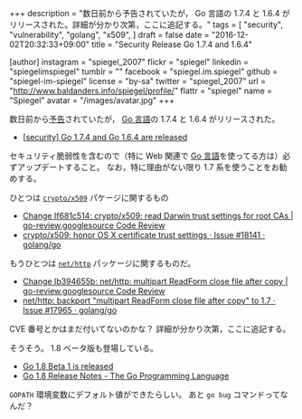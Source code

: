 +++
description = "数日前から予告されていたが， Go 言語の 1.7.4 と 1.6.4 がリリースされた。詳細が分かり次第，ここに追記する。"
tags = [
  "security",
  "vulnerability",
  "golang",
  "x509",
]
draft = false
date = "2016-12-02T20:32:33+09:00"
title = "Security Release Go 1.7.4 and 1.6.4"

[author]
  instagram = "spiegel_2007"
  flickr = "spiegel"
  linkedin = "spiegelimspiegel"
  tumblr = ""
  facebook = "spiegel.im.spiegel"
  github = "spiegel-im-spiegel"
  license = "by-sa"
  twitter = "spiegel_2007"
  url = "http://www.baldanders.info/spiegel/profile/"
  flattr = "spiegel"
  name = "Spiegel"
  avatar = "/images/avatar.jpg"
+++

数日前から[予告](https://groups.google.com/forum/#!topic/golang-announce/YOqTqcJtiJI)されていたが， [Go 言語]の 1.7.4 と 1.6.4 がリリースされた。

- [[security] Go 1.7.4 and Go 1.6.4 are released](https://groups.google.com/forum/#!topic/golang-announce/2lP5z9i9ySY)

セキュリティ脆弱性を含むので（特に Web 関連で [Go 言語]を使ってる方は）必ずアップデートすること。
なお，特に理由がない限り 1.7 系を使うことをお勧めする。

ひとつは [`crypto/x509`] パケージに関するもの

- [Change If681c514: crypto/x509: read Darwin trust settings for root CAs | go-review.googlesource Code Review](https://go-review.googlesource.com/#/c/33721/)
- [crypto/x509: honor OS X certificate trust settings · Issue #18141 · golang/go](https://github.com/golang/go/issues/18141)

もうひとつは [`net/http`] パッケージに関するものだ。

- [Change Ib394655b: net/http: multipart ReadForm close file after copy | go-review.googlesource Code Review](https://go-review.googlesource.com/#/c/30410/)
- [net/http: backport "multipart ReadForm close file after copy" to 1.7 · Issue #17965 · golang/go](https://github.com/golang/go/issues/17965)

CVE 番号とかはまだ付いてないのかな？
詳細が分かり次第，ここに追記する。

そうそう。
1.8 ベータ版も登場している。

- [Go 1.8 Beta 1 is released](https://groups.google.com/forum/#!topic/golang-announce/Wgv6NGcntlQ)
- [Go 1.8 Release Notes - The Go Programming Language](https://beta.golang.org/doc/go1.8)

`GOPATH` 環境変数にデフォルト値ができたらしい。
あと `go bug` コマンドってなんだ？

[Go 言語]: https://golang.org/ "The Go Programming Language"
[`crypto/x509`]: https://golang.org/pkg/crypto/x509/ "x509 - The Go Programming Language"
[`net/http`]: https://golang.org/pkg/net/http/ "http - The Go Programming Language"
